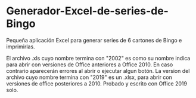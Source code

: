 # Generador-Excel-de-series-de-Bingo
Pequeña aplicación Excel para generar series de 6 cartones de Bingo e imprimirlas.

El archivo .xls cuyo nombre termina con "2002" es como su nombre indica para abrir con versiones de Office anteriores a Office 2010. En caso contrario aparecerán errores al abrir o ejecutar algun botón.
La version del archivo cuyo nombre termina con "2019" es un .xlsx, para abrir con versiones de office posteriores a 2010. Probado y escrito con Office 2019 solo.

